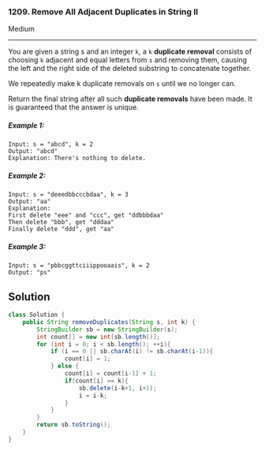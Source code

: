 ### 1209. Remove All Adjacent Duplicates in String II
Medium

------------

You are given a string s and an integer `k`, a `k` **duplicate removal** consists of choosing `k` adjacent and equal letters from `s` and removing them, causing the left and the right side of the deleted substring to concatenate together.

We repeatedly make k duplicate removals on `s` until we no longer can.

Return the final string after all such **duplicate removals** have been made. It is guaranteed that the answer is unique.

##### Example 1:

```
Input: s = "abcd", k = 2
Output: "abcd"
Explanation: There's nothing to delete.
```

##### Example 2:

```
Input: s = "deeedbbcccbdaa", k = 3
Output: "aa"
Explanation: 
First delete "eee" and "ccc", get "ddbbbdaa"
Then delete "bbb", get "dddaa"
Finally delete "ddd", get "aa"
```

##### Example 3:

```
Input: s = "pbbcggttciiippooaais", k = 2
Output: "ps"
```

## Solution
```java
class Solution {
    public String removeDuplicates(String s, int k) {
        StringBuilder sb = new StringBuilder(s);
        int count[] = new int[sb.length()];
        for (int i = 0; i < sb.length(); ++i){
            if (i == 0 || sb.charAt(i) != sb.charAt(i-1)){
                count[i] = 1;
            } else {
                count[i] = count[i-1] + 1;
                if(count[i] == k){
                    sb.delete(i-k+1, i+1);
                    i = i-k;
                }
            }
        }
        return sb.toString();
    }
}
```